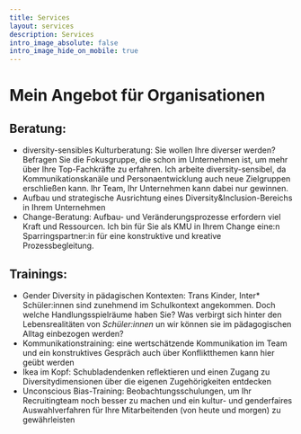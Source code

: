 ```yaml
---
title: Services
layout: services
description: Services
intro_image_absolute: false
intro_image_hide_on_mobile: true
---
```


# Mein Angebot für Organisationen

## Beratung:

- diversity-sensibles Kulturberatung: Sie wollen Ihre diverser werden? Befragen Sie die Fokusgruppe, die schon im Unternehmen ist, um mehr über Ihre Top-Fachkräfte zu erfahren. Ich arbeite diversity-sensibel, da Kommunikationskanäle und Personaentwicklung auch neue Zielgruppen erschließen kann. Ihr Team, Ihr Unternehmen kann dabei nur gewinnen.
- Aufbau und strategische Ausrichtung eines Diversity&Inclusion-Bereichs in Ihrem Unternehmen
- Change-Beratung: Aufbau- und Veränderungsprozesse erfordern viel Kraft und Ressourcen. Ich bin für Sie als KMU in Ihrem Change eine:n Sparringspartner:in für eine konstruktive und kreative Prozessbegleitung.


## Trainings:
- Gender Diversity in pädagischen Kontexten: Trans Kinder, Inter\* Schüler:innen sind zunehmend im Schulkontext angekommen. Doch welche Handlungsspielräume haben Sie? Was verbirgt sich hinter den Lebensrealitäten von *Schüler:innen* un wir können sie im pädagogischen Alltag einbezogen werden?
- Kommunikationstraining: eine wertschätzende Kommunikation im Team und ein konstruktives Gespräch auch über Konfliktthemen kann hier geübt werden
- Ikea im Kopf: Schubladendenken reflektieren und einen Zugang zu Diversitydimensionen über die eigenen Zugehörigkeiten entdecken
- Unconscious Bias-Training: Beobachtungsschulungen, um Ihr Recruitingteam noch besser zu machen und ein kultur- und genderfaires Auswahlverfahren für Ihre Mitarbeitenden (von heute und morgen) zu gewährleisten 

